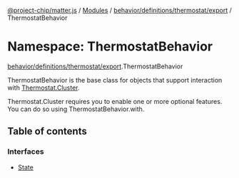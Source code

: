 [@project-chip/matter.js](../README.md) / [Modules](../modules.md) / [behavior/definitions/thermostat/export](behavior_definitions_thermostat_export.md) / ThermostatBehavior

# Namespace: ThermostatBehavior

[behavior/definitions/thermostat/export](behavior_definitions_thermostat_export.md).ThermostatBehavior

ThermostatBehavior is the base class for objects that support interaction with [Thermostat.Cluster](cluster_export.Thermostat.md#cluster).

Thermostat.Cluster requires you to enable one or more optional features. You can do so using ThermostatBehavior.with.

## Table of contents

### Interfaces

- [State](../interfaces/behavior_definitions_thermostat_export.ThermostatBehavior.State.md)
